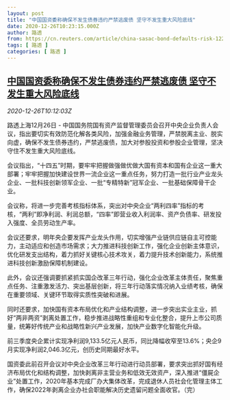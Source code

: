 ```yaml
---
layout: post
title: "中国国资委称确保不发生债券违约严禁逃废债 坚守不发生重大风险底线"
date: 2020-12-26T10:23:15.000Z
author: 路透
from: https://cn.reuters.com/article/china-sasac-bond-defaults-risk-1226-idCNKBS290089
tags: [ 路透 ]
categories: [ 路透 ]
---
```

<!--1608978195000-->
[中国国资委称确保不发生债券违约严禁逃废债 坚守不发生重大风险底线](https://cn.reuters.com/article/china-sasac-bond-defaults-risk-1226-idCNKBS290089)
------

<div>
<div><i>2020-12-26T10:12:03Z</i></div><p>路透上海12月26日 - 中国国务院国有资产监督管理委员会召开中央企业负责人会议，指出要切实有效防范化解各类风险，加强金融业务管理，严禁脱离主业、脱实向虚，确保不发生债券违约，严禁逃废债，加大对参股投资和参股企业管理，坚决守住不发生重大风险底线。</p><p>会议指出，“十四五”时期，要牢牢把握做强做优做大国有资本和国有企业这一重大部署；牢牢把握加快建设世界一流企业这一重点任务，努力打造一批行业产业龙头企业、一批科技创新领军企业、一批“专精特新”冠军企业、一批基础保障骨干企业。</p><p>会议称，将进一步完善考核指标体系，突出对中央企业“两利四率”指标的考核，“两利”即净利润、利润总额，“四率”即营业收入利润率、资产负债率、研发投入强度、全员劳动生产率。</p><p>会议还要求，明年央企要发挥产业龙头作用，切实增强产业链供应链自主可控能力，主动适应和创造市场需求；大力推进科技创新工作，强化企业创新主体意识，优化研发支出结构，着力抓好关键核心技术攻关，着力提升技术创新能力，系统推进科技创新激励保障机制建设。</p><p>此外，会议还强调要抓紧抓实国企改革三年行动，强化企业改革主体责任，聚焦重点任务、注重激发活力、突出基层创新，将三年行动落实情况纳入业绩考核，确保在重要领域、关键环节取得实质性突破和进展。</p><p>同时还要求，加快国有资本布局优化和产业结构调整，进一步突出实业主业，抓好“两非两资”剥离处置工作，稳步推进战略性重组和专业化整合，提升上市公司质量，统筹好传统产业和战略性新兴产业发展，加快产业数字化智能化升级。</p><p>前三季度央企累计实现净利润9,133.5亿元人民币，同比降幅收窄至13.6%；央企9月实现净利润2,046.3亿元，创历史同期最好水平。</p><p>国资委此前召开会议对中央企业改革三年行动进行动员部署，要求突出抓好国有经济布局优化和结构调整，加快剥离非主营业务和低效无效资产，深入推进“僵屍企业”处置工作，2020年基本完成厂办大集体改革，完成退休人员社会化管理主体工作，确保2022年剥离企业办社会职能解决历史遗留问题全面收官。（完）</p>
</div>
